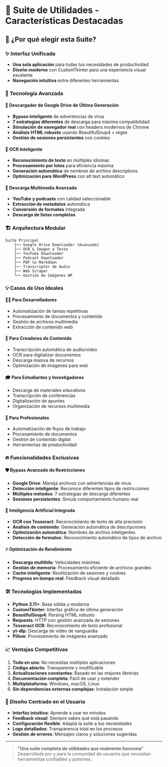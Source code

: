 # 🌟 Suite de Utilidades - Características Destacadas

## 🎯 ¿Por qué elegir esta Suite?

### ✨ Interfaz Unificada
- **Una sola aplicación** para todas tus necesidades de productividad
- **Diseño moderno** con CustomTkinter para una experiencia visual excelente
- **Navegación intuitiva** entre diferentes herramientas

### 🔧 Tecnología Avanzada

#### 🚀 Descargador de Google Drive de Última Generación
- **Bypass inteligente** de advertencias de virus
- **7 estrategias diferentes** de descarga para máxima compatibilidad
- **Simulación de navegador real** con headers modernos de Chrome
- **Análisis HTML robusto** usando BeautifulSoup4 + regex
- **Gestión de sesiones persistentes** con cookies

#### 🤖 OCR Inteligente
- **Reconocimiento de texto** en múltiples idiomas
- **Procesamiento por lotes** para eficiencia máxima
- **Generación automática** de nombres de archivo descriptivos
- **Optimización para WordPress** con alt text automático

#### 🎵 Descarga Multimedia Avanzada
- **YouTube y podcasts** con calidad seleccionable
- **Extracción de metadatos** automática
- **Conversión de formatos** integrada
- **Descarga de listas completas**

### 🏗️ Arquitectura Modular

```
Suite Principal
    ├── Google Drive Downloader (Avanzado)
    ├── OCR & Imagen a Texto
    ├── YouTube Downloader
    ├── Podcast Downloader
    ├── PDF to Markdown
    ├── Transcriptor de Audio
    ├── Web Scraper
    └── Gestión de Imágenes WP
```

### 💡 Casos de Uso Ideales

#### 👨‍💻 Para Desarrolladores
- Automatización de tareas repetitivas
- Procesamiento de documentos y contenido
- Gestión de archivos multimedia
- Extracción de contenido web

#### 📝 Para Creadores de Contenido
- Transcripción automática de audio/video
- OCR para digitalizar documentos
- Descarga masiva de recursos
- Optimización de imágenes para web

#### 🎓 Para Estudiantes y Investigadores
- Descarga de materiales educativos
- Transcripción de conferencias
- Digitalización de apuntes
- Organización de recursos multimedia

#### 💼 Para Profesionales
- Automatización de flujos de trabajo
- Procesamiento de documentos
- Gestión de contenido digital
- Herramientas de productividad

### 🔥 Funcionalidades Exclusivas

#### 🛡️ Bypass Avanzado de Restricciones
- **Google Drive**: Maneja archivos con advertencias de virus
- **Detección inteligente**: Reconoce diferentes tipos de restricciones
- **Múltiples métodos**: 7 estrategias de descarga diferentes
- **Sesiones persistentes**: Simula comportamiento humano real

#### 🧠 Inteligencia Artificial Integrada
- **OCR con Tesseract**: Reconocimiento de texto de alta precisión
- **Análisis de contenido**: Generación automática de descripciones
- **Optimización automática**: Nombres de archivo inteligentes
- **Detección de formatos**: Reconocimiento automático de tipos de archivo

#### ⚡ Optimización de Rendimiento
- **Descarga multihilo**: Velocidades máximas
- **Gestión de memoria**: Procesamiento eficiente de archivos grandes
- **Cache inteligente**: Reutilización de sesiones y cookies
- **Progreso en tiempo real**: Feedback visual detallado

### 🛠️ Tecnologías Implementadas

- **Python 3.11+**: Base sólida y moderna
- **CustomTkinter**: Interfaz gráfica de última generación
- **BeautifulSoup4**: Parsing HTML robusto
- **Requests**: HTTP con gestión avanzada de sesiones
- **Tesseract OCR**: Reconocimiento de texto profesional
- **yt-dlp**: Descarga de video de vanguardia
- **Pillow**: Procesamiento de imágenes avanzado

### 📈 Ventajas Competitivas

1. **Todo en uno**: No necesitas múltiples aplicaciones
2. **Código abierto**: Transparente y modificable
3. **Actualizaciones constantes**: Basado en las mejores librerías
4. **Documentación completa**: Fácil de usar y extender
5. **Multiplataforma**: Windows, macOS, Linux
6. **Sin dependencias externas complejas**: Instalación simple

### 🎨 Diseño Centrado en el Usuario

- **Interfaz intuitiva**: Aprende a usar en minutos
- **Feedback visual**: Siempre sabes qué está pasando
- **Configuración flexible**: Adapta la suite a tus necesidades
- **Logs detallados**: Transparencia total en los procesos
- **Gestión de errores**: Mensajes claros y soluciones sugeridas

---

> **"Una suite completa de utilidades que realmente funciona"**  
> Desarrollada por y para la comunidad de usuarios que necesitan herramientas confiables y potentes.
